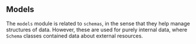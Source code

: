 ## Models

The ``models`` module is related to ``schemas``, in the sense that they help manage structures of data.
However, these are used for purely internal data, where ``Schema`` classes contained data about external resources.